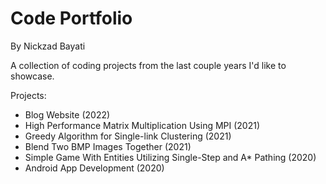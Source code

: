 # Code Portfolio 
By Nickzad Bayati

A collection of coding projects from the last couple years I'd like to showcase.

Projects:
- Blog Website (2022)
- High Performance Matrix Multiplication Using MPI (2021)
- Greedy Algorithm for Single-link Clustering (2021)
- Blend Two BMP Images Together (2021)
- Simple Game With Entities Utilizing Single-Step and A* Pathing (2020)
- Android App Development (2020)
